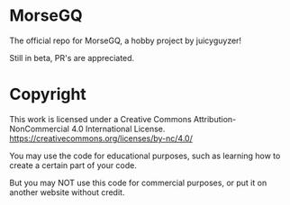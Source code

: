 # MorseGQ
The official repo for MorseGQ, a hobby project by juicyguyzer!

Still in beta, PR's are appreciated.

# Copyright
This work is licensed under a Creative Commons Attribution-NonCommercial 4.0 International License.
https://creativecommons.org/licenses/by-nc/4.0/

You may use the code for educational purposes, such as learning how to create a certain part of your code.

But you may NOT use this code for commercial purposes, or put it on another website without credit.
